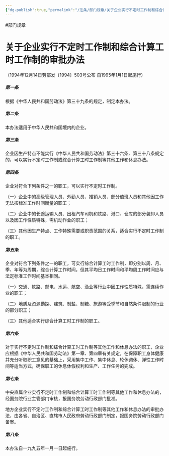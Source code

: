 ```yaml
---
{"dg-publish":true,"permalink":"/法条/部门规章/关于企业实行不定时工作制和综合计算工时工作制的审批办法/","noteIcon":"","created":"2025-03-04T14:22:21.325+08:00"}
---
```


#部门规章
# 关于企业实行不定时工作制和综合计算工时工作制的审批办法

（1994年12月14日劳部发〔1994〕503号公布 自1995年1月1日起施行）

##### 第一条

根据《中华人民共和国劳动法》第三十九条的规定，制定本办法。

##### 第二条

本办法适用于中华人民共和国境内的企业。

##### 第三条

企业因生产特点不能实行《中华人民共和国劳动法》第三十六条、第三十八条规定的，可以实行不定时工作制或综合计算工时工作制等其他工作和休息办法。

##### 第四条

企业对符合下列条件之一的职工，可以实行不定时工作制。

（一）企业中的高级管理人员、外勤人员、推销人员、部分值班人员和其他因工作无法按标准工作时间衡量的职工；

（二）企业中的长途运输人员、出租汽车司机和铁路、港口、仓库的部分装卸人员以及因工作性质特殊，需机动作业的职工；

（三）其他因生产特点、工作特殊需要或职责范围的关系，适合实行不定时工作制的职工。

##### 第五条

企业对符合下列条件之一的职工，可实行综合计算工时工作制，即分别以周、月、季、年等为周期，综合计算工作时间，但其平均日工作时间和平均周工作时间应与法定标准工作时间基本相同。

（一）交通、铁路、邮电、水运、航空、渔业等行业中因工作性质特殊，需连续作业的职工；

（二）地质及资源勘探、建筑、制盐、制糖、旅游等受季节和自然条件限制的行业的部分职工；

（三）其他适合实行综合计算工时工作制的职工。

##### 第六条

对于实行不定时工作制和综合计算工时工作制等其他工作和休息办法的职工，企业应根据《中华人民共和国劳动法》第一章、第四章有关规定，在保障职工身体健康并充分听取职工意见的基础上，采用集中工作、集中休息、轮休调休、弹性工作时间等适当方式，确保职工的休息休假权利和生产、工作任务的完成。

##### 第七条

中央直属企业实行不定时工作制和综合计算工时工作制等其他工作和休息办法的，经国务院行业主管部门审核，报国务院劳动行政部门批准。

地方企业实行不定时工作制和综合计算工时工作制等其他工作和休息办法的审批办法，由各省、自治区、直辖市人民政府劳动行政部门制定，报国务院劳动行政部门备案。

##### 第八条

本办法自一九九五年一月一日起施行。